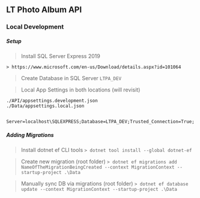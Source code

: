 ## LT Photo Album API

### Local Development

##### Setup

> Install SQL Server Express 2019
```
> https://www.microsoft.com/en-us/Download/details.aspx?id=101064
```

> Create Database in SQL Server
``` LTPA_DEV ```

> Local App Settings in both locations (will revisit)
``` 
./API/appsettings.development.json
./Data/appsettings.local.json


Server=localhost\SQLEXPRESS;Database=LTPA_DEV;Trusted_Connection=True; 
```

##### Adding Migrations

> Install dotnet ef CLI tools
``` > dotnet tool install --global dotnet-ef ```

> Create new migration (root folder)
``` > dotnet ef migrations add NameOfTheMigrationBeingCreated --context MigrationContext --startup-project .\Data ```

> Manually sync DB via migrations (root folder)
``` > dotnet ef database update --context MigrationContext --startup-project .\Data ```

